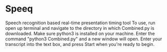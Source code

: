 # Speeq
Speech recognition based real-time presentation timing tool
To use, run open up terminal and navigate to the directory in which Combined.py is downloaded.
Make sure python3 is installed on your machine.
Enter the command "python3 Combined.py" and a new window will open.
Enter your transcript into the text box, and press Start when you're ready to begin.
